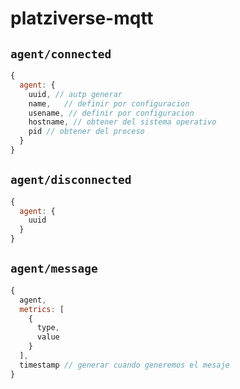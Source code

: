 # platziverse-mqtt

## `agent/connected`

```js
{
  agent: {
    uuid, // autp generar
    name,   // definir por configuracion
    usename, // definir por configuracion
    hostname, // obtener del sistema operativo
    pid // obtener del proceso
  }
}
```

## `agent/disconnected`
```js
{
  agent: {
    uuid
  }
}
```

## `agent/message`
```js
{
  agent,
  metrics: [
    {
      type,
      value
    }
  ],
  timestamp // generar cuando generemos el mesaje
}
```